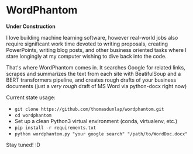 # WordPhantom

**Under Construction**

I love building machine learning software, however real-world jobs also require significant work time devoted to writing proposals, creating PowerPoints, writing blog posts, and other business oriented tasks where I stare longingly at my computer wishing to dive back into the code.

That's where WordPhantom comes in. It searches Google for related links, scrapes and summarizes the text from each site with BeatifulSoup and a BERT transformers pipeline, and creates rough drafts of your business documents (just a *very rough* draft of MS Word via python-docx right now)


Current state usage:

* `git clone https://github.com/thomasdunlap/wordphantom.git`
* `cd wordphantom`
* Set up a clean Python3 virtual environment (conda, virtualenv, etc.)
* `pip install -r requirements.txt`
* `python wordphantom.py "your google search" "/path/to/WordDoc.docx"` 

Stay tuned! :D



